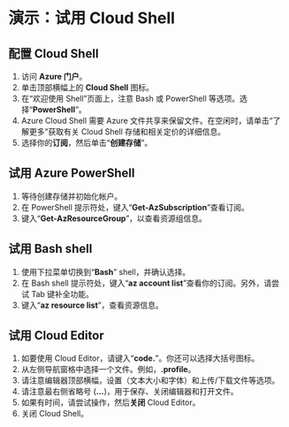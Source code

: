 # 演示：试用 Cloud Shell

## 配置 Cloud Shell

1. 访问 **Azure 门户**。
2. 单击顶部横幅上的 **Cloud Shell** 图标。
3. 在“欢迎使用 Shell”页面上，注意 Bash 或 PowerShell 等选项。选择“**PowerShell**”。
4. Azure Cloud Shell 需要 Azure 文件共享来保留文件。在空闲时，请单击“了解更多”获取有关 Cloud Shell 存储和相关定价的详细信息。
5. 选择你的**订阅**，然后单击“**创建存储**”。 

## 试用 Azure PowerShell

1. 等待创建存储并初始化帐户。
2. 在 PowerShell 提示符处，键入“**Get-AzSubscription**”查看订阅。
3. 键入“**Get-AzResourceGroup**”，以查看资源组信息。

## 试用 Bash shell

1. 使用下拉菜单切换到“**Bash**” shell，并确认选择。
2. 在 Bash shell 提示符处，键入“**az account list**”查看你的订阅。另外，请尝试 Tab 键补全功能。 
3. 键入“**az resource list**”，查看资源信息。

## 试用 Cloud Editor

1. 如要使用 Cloud Editor，请键入“**code.**”。你还可以选择大括号图标。 
2. 从左侧导航窗格中选择一个文件。例如，**.profile**。
3. 请注意编辑器顶部横幅，设置（文本大小和字体）和上传/下载文件等选项。
4. 请注意最右侧省略号 (**…**)，用于保存、关闭编辑器和打开文件。
5. 如果有时间，请尝试操作，然后**关闭** Cloud Editor。 
6. 关闭 Cloud Shell。
